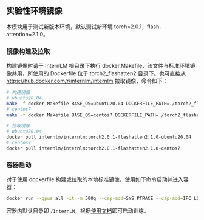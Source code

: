 ## 实验性环境镜像
本模块用于测试新版本环境，默认测试新环境 torch=2.0.1，flash-attention=2.1.0。

### 镜像构建及拉取
构建镜像时请于 InternLM 根目录下执行 docker.Makefile，该文件与标准环境镜像共用，所使用的 Dockerfile 位于 torch2_flashatten2 目录下。也可直接从 https://hub.docker.com/r/internlm/internlm 拉取镜像，命令如下：
```bash
# 构建镜像
# ubuntu20.04
make -f docker.Makefile BASE_OS=ubuntu20.04 DOCKERFILE_PATH=./torch2_flashatten2/Dockerfile-ubuntu PYTORCH_VERSION=2.0.1 TORCHVISION_VERSION=0.15.2 TORCHAUDIO_VERSION=2.0.2 FLASH_ATTEN_VERSION=2.1.0
# centos7
make -f docker.Makefile BASE_OS=centos7 DOCKERFILE_PATH=./torch2_flashatten2/Dockerfile-centos PYTORCH_VERSION=2.0.1 TORCHVISION_VERSION=0.15.2 TORCHAUDIO_VERSION=2.0.2 FLASH_ATTEN_VERSION=2.1.0

# 拉取镜像
# ubuntu20.04
docker pull internlm/internlm:torch2.0.1-flashatten2.1.0-ubuntu20.04
# centos7
docker pull internlm/internlm:torch2.0.1-flashatten2.1.0-centos7
```

### 容器启动
对于使用 dockerfile 构建或拉取的本地标准镜像，使用如下命令启动并进入容器：
```bash
docker run --gpus all -it -m 500g --cap-add=SYS_PTRACE --cap-add=IPC_LOCK --shm-size 20g --network=host --name myinternlm internlm/internlm:experiment-torch2.0.1-flashatten2.1.0-centos7 bash
```
容器内默认目录即 `/InternLM`，根据[使用文档](../doc/usage.md)即可启动训练。